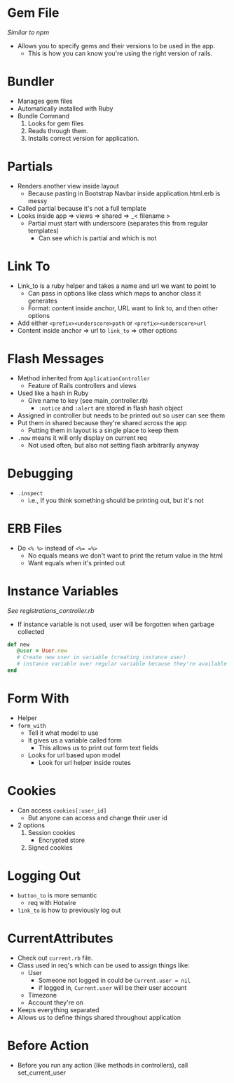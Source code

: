 # Gem File

_Similar to npm_

-  Allows you to specify gems and their versions to be used in the app.
   -  This is how you can know you're using the right version of rails.

# Bundler

-  Manages gem files
-  Automatically installed with Ruby
-  Bundle Command
   1. Looks for gem files
   2. Reads through them.
   3. Installs correct version for application.

# Partials

-  Renders another view inside layout
   -  Because pasting in Bootstrap Navbar inside application.html.erb is messy
-  Called partial because it's not a full template
-  Looks inside app => views => shared => \_< filename >
   -  Partial must start with underscore (separates this from regular templates)
      -  Can see which is partial and which is not

# Link To

-  Link_to is a ruby helper and takes a name and url we want to point to
   -  Can pass in options like class which maps to anchor class it generates
   -  Format: content inside anchor, URL want to link to, and then other options
-  Add either `<prefix><underscore>path` or `<prefix><underscore>url`
-  Content inside anchor => url to `link_to` => other options

# Flash Messages

-  Method inherited from `ApplicationController`
   -  Feature of Rails controllers and views
-  Used like a hash in Ruby
   -  Give name to key (see main_controller.rb)
      -  `:notice` and `:alert` are stored in flash hash object
-  Assigned in controller but needs to be printed out so user can see them
-  Put them in shared because they're shared across the app
   -  Putting them in layout is a single place to keep them
-  `.now` means it will only display on current req
   -  Not used often, but also not setting flash arbitrarily anyway

# Debugging

-  `.inspect`
   -  i.e., If you think something should be printing out, but it's not

# ERB Files

-  Do `<% %>` instead of `<%= =%>`
   -  No equals means we don't want to print the return value in the html
   -  Want equals when it's printed out

# Instance Variables

_See registrations_controller.rb_

-  If instance variable is not used, user will be forgotten when garbage collected

```ruby
def new
   @user = User.new
   # Create new user in variable (creating instance user)
   # instance variable over regular variable because they're available in views
end
```

# Form With

-  Helper
-  `form_with`
   -  Tell it what model to use
   -  It gives us a variable called form
      -  This allows us to print out form text fields
   -  Looks for url based upon model
      -  Look for url helper inside routes

# Cookies

-  Can access `cookies[:user_id]`
   -  But anyone can access and change their user id
-  2 options
   1. Session cookies
      -  Encrypted store
   2. Signed cookies

# Logging Out

-  `button_to` is more semantic
   -  req with Hotwire
-  `link_to` is how to previously log out

# CurrentAttributes
- Check out `current.rb` file.
- Class used in req's which can be used to assign things like:
   - User
      - Someone not logged in could be `Current.user = nil`
      - if logged in, `Current.user` will be their user account
   - Timezone
   - Account they're on
- Keeps everything separated
- Allows us to define things shared throughout application

# Before Action
- Before you run any action (like methods in controllers), call set_current_user
